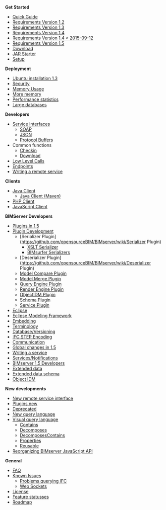 **Get Started**
* [Quick Guide](https://github.com/opensourceBIM/BIMserver/wiki/Get-Started-Quick-Guide)
* [Requirements Version 1.2](https://github.com/opensourceBIM/BIMserver/wiki/Requirements-1.2)
* [Requirements Version 1.3](https://github.com/opensourceBIM/BIMserver/wiki/Requirements-1.3)
* [Requirements Version 1.4](https://github.com/opensourceBIM/BIMserver/wiki/Requirements-1.4)
* [Requirements Version 1.4 > 2015-09-12](https://github.com/opensourceBIM/BIMserver/wiki/Requirements-1.4---2015-09-12)
* [Requirements Version 1.5](https://github.com/opensourceBIM/BIMserver/wiki/Requirements-1.5)
* [Download](https://github.com/opensourceBIM/BIMserver/wiki/Download)
* [JAR Starter](https://github.com/opensourceBIM/BIMserver/wiki/JAR-Starter)
* [Setup](https://github.com/opensourceBIM/BIMserver/wiki/Setup)

**Deployment**
* [Ubuntu installation 1.3](https://github.com/opensourceBIM/BIMserver/wiki/Install-on-Ubuntu)
* [Security](https://github.com/opensourceBIM/BIMserver/wiki/Security)
* [Memory Usage](https://github.com/opensourceBIM/BIMserver/wiki/Memory-usage)
* [More memory](https://github.com/opensourceBIM/BIMserver/wiki/Memory-and-Java)
* [Performance statistics](https://github.com/opensourceBIM/BIMserver/wiki/Performance-statistics)
* [Large databases](https://github.com/opensourceBIM/BIMserver/wiki/Large-databases)

**Developers**
* [Service Interfaces](https://github.com/opensourceBIM/BIMserver/wiki/Service-Interfaces)
  * [SOAP](https://github.com/opensourceBIM/BIMserver/wiki/SOAP)
   * [JSON](https://github.com/opensourceBIM/BIMserver/wiki/JSON-API)
   * [Protocol Buffers](https://github.com/opensourceBIM/BIMserver/wiki/Protocol-Buffers)
* Common functions
  * [Checkin](https://github.com/opensourceBIM/BIMserver/wiki/Checkin)
  * [Download](https://github.com/opensourceBIM/BIMserver/wiki/Downloading-models)
* [Low Level Calls](https://github.com/opensourceBIM/BIMserver/wiki/Low-Level-Calls)
* [Endpoints](https://github.com/opensourceBIM/BIMserver/wiki/Endpoints)
* [Writing a remote service](https://github.com/opensourceBIM/BIMserver/wiki/Writing-a-remote-service)

**Clients**
* [Java Client](https://github.com/opensourceBIM/BIMserver/wiki/BimServerClient)
     * [Java Client (Maven)](https://github.com/opensourceBIM/BIMserver/wiki/BimServerClientMavenEclipse)
* [PHP Client](https://github.com/opensourceBIM/BIMserver/wiki/PHP-Client-Library)
* [JavaScript Client](https://github.com/opensourceBIM/BIMserver/wiki/JavaScriptClient)

**BIMServer Developers**
* [Plugins in 1.5](https://github.com/opensourceBIM/BIMserver/wiki/Plugins---new-style)
* [Plugin Development](https://github.com/opensourceBIM/BIMserver/wiki/Plugin-Development)
  * [Serializer Plugin](https://github.com/opensourceBIM/BIMserver/wiki/Serializer Plugin)
    * [XSLT Serializer](https://github.com/opensourceBIM/BIMserver/wiki/XSLT-Serializer)
    * [BIMsurfer Serializers](https://github.com/opensourceBIM/BIMserver/wiki/BIMsurfer-Serializers)
  * [Deserializer Plugin](https://github.com/opensourceBIM/BIMserver/wiki/Deserializer Plugin)
  * [Model Compare Plugin](https://github.com/opensourceBIM/BIMserver/wiki/Model-Compare-Plugin)
  * [Model Merge Plugin](https://github.com/opensourceBIM/BIMserver/wiki/Model-Merge-Plugin)
  * [Query Engine Plugin](https://github.com/opensourceBIM/BIMserver/wiki/Query-Engine-Plugin)
  * [Render Engine Plugin](https://github.com/opensourceBIM/BIMserver/wiki/Render-Engine-Plugin)
  * [ObjectIDM Plugin](https://github.com/opensourceBIM/BIMserver/wiki/ObjectIDM-Plugin)
  * [Schema Plugin](https://github.com/opensourceBIM/BIMserver/wiki/Schema-Plugin)
  * [Service Plugin](https://github.com/opensourceBIM/BIMserver/wiki/Service-Plugin)
* [Eclipse](https://github.com/opensourceBIM/BIMserver/wiki/Eclipse)
* [Eclipse Modeling Framework](https://github.com/opensourceBIM/BIMserver/wiki/Eclipse-Modeling-Framework)
* [Embedding](https://github.com/opensourceBIM/BIMserver/wiki/Embedding)
* [Terminology](https://github.com/opensourceBIM/BIMserver/wiki/Terminology)
* [Database/Versioning](https://github.com/opensourceBIM/BIMserver/wiki/Database---Versioning)
* [IFC STEP Encoding](https://github.com/opensourceBIM/BIMserver/wiki/IFC-STEP-Encoding)
* [Communication](https://github.com/opensourceBIM/BIMserver/wiki/Communication)
* [Global changes in 1.5](https://github.com/opensourceBIM/BIMserver/wiki/Global-changes-in-1.5)
* [Writing a service](https://github.com/opensourceBIM/BIMserver/wiki/Writing-a-service,-the-easy-way)
* [Services/Notifications](https://github.com/opensourceBIM/BIMserver/wiki/Services-Notifications)
* [BIMserver 1.5 Developers](https://github.com/opensourceBIM/BIMserver/wiki/BIMserver-1.5---Developers)
* [Extended data](https://github.com/opensourceBIM/BIMserver/wiki/Extended-Data)
* [Extended data schema](https://github.com/opensourceBIM/BIMserver/wiki/Extended-Data-Schema)
* [Object IDM](https://github.com/opensourceBIM/BIMserver/wiki/Object-IDMs)

**New developments**
* [New remote service interface](https://github.com/opensourceBIM/BIMserver/wiki/New-remote-service-interface)
* [Plugins new](https://github.com/opensourceBIM/BIMserver/wiki/Plugins---New)
* [Deprecated](https://github.com/opensourceBIM/BIMserver/wiki/Deprecated)
* [New query language](https://github.com/opensourceBIM/BIMserver/wiki/New-query-langage)
* [Visual query language](https://github.com/opensourceBIM/BIMserver/wiki/Visual-query-language)
  * [Contains](https://github.com/opensourceBIM/BIMserver/wiki/Reusable-query-%22Contains%22)
  * [Decomposes](https://github.com/opensourceBIM/BIMserver/wiki/Reusable-query-%22Decomposes%22)
  * [DecomposesContains](https://github.com/opensourceBIM/BIMserver/wiki/Reusable-query-%22DecomposesContains%22)
  * [Properties](https://github.com/opensourceBIM/BIMserver/wiki/Reusable-query-%22Properties%22)
  * [Reusable](https://github.com/opensourceBIM/BIMserver/wiki/Reusable-query-blocks)
* [Reorganizing BIMserver JavaScript API](https://github.com/opensourceBIM/BIMserver/wiki/Reorganizing-bimserverapi.js)

**General**
* [FAQ](https://github.com/opensourceBIM/BIMserver/wiki/FAQ)
* [Known Issues](https://github.com/opensourceBIM/BIMserver/wiki/Known-Issues)
  * [Problems querying IFC](https://github.com/opensourceBIM/BIMserver/wiki/Problems-with-querying-IFC)
  * [Web Sockets](https://github.com/opensourceBIM/BIMserver/wiki/Web-socket-error)
* [License](https://github.com/opensourceBIM/BIMserver/wiki/License)
* [Feature statusses](https://github.com/opensourceBIM/BIMserver/wiki/Feature-statusses)
* [Roadmap](https://github.com/opensourceBIM/BIMserver/wiki/Roadmap)